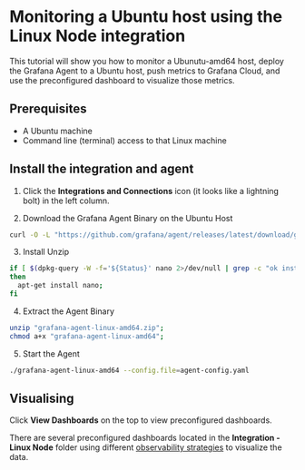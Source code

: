# Monitoring a Ubuntu host using the Linux Node integration

This tutorial will show you how to monitor a Ubunutu-amd64 host, deploy the Grafana Agent to a Ubuntu host, push metrics to Grafana Cloud, and use the preconfigured dashboard to visualize those metrics.

## Prerequisites

- A Ubuntu machine
- Command line (terminal) access to that Linux machine

## Install the integration and agent

1. Click the **Integrations and Connections** icon (it looks like a lightning bolt) in the left column.

2. Download the Grafana Agent Binary on the Ubuntu Host

```bash
curl -O -L "https://github.com/grafana/agent/releases/latest/download/grafana-agent-linux-amd64.zip";
```

3. Install Unzip

```bash
if [ $(dpkg-query -W -f='${Status}' nano 2>/dev/null | grep -c "ok installed") -eq 0 ];
then
  apt-get install nano;
fi
```

4. Extract the Agent Binary

```bash
unzip "grafana-agent-linux-amd64.zip";
chmod a+x "grafana-agent-linux-amd64";
```

5. Start the Agent

```bash
./grafana-agent-linux-amd64 --config.file=agent-config.yaml
```

## Visualising

Click **View Dashboards** on the top to view preconfigured dashboards.

There are several preconfigured dashboards located in the **Integration - Linux Node** folder using different [observability strategies](https://grafana.com/docs/grafana/latest/dashboards/build-dashboards/best-practices/#common-observability-strategies) to visualize the data. 